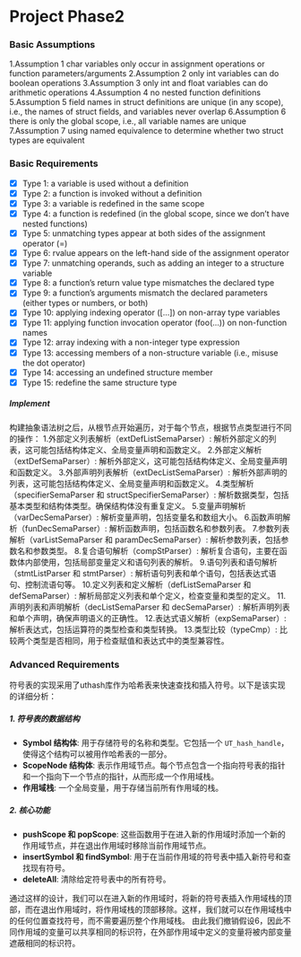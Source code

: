 # Project Phase2
### Basic Assumptions
1.Assumption 1 char variables only occur in assignment operations or function parameters/arguments
2.Assumption 2 only int variables can do boolean operations
3.Assumption 3 only int and float variables can do arithmetic operations
4.Assumption 4 no nested function definitions
5.Assumption 5 field names in struct definitions are unique (in any scope), i.e., the
names of struct fields, and variables never overlap
6.Assumption 6 there is only the global scope, i.e., all variable names are unique
7.Assumption 7 using named equivalence to determine whether two struct types are
equivalent
### Basic Requirements
- [x] Type 1: a variable is used without a definition
- [x] Type 2: a function is invoked without a definition
- [x] Type 3: a variable is redefined in the same scope
- [x] Type 4: a function is redefined (in the global scope, since we don’t have nested functions)
- [x] Type 5: unmatching types appear at both sides of the assignment operator (=)
- [x] Type 6: rvalue appears on the left-hand side of the assignment operator
- [x] Type 7: unmatching operands, such as adding an integer to a structure variable
- [x] Type 8: a function’s return value type mismatches the declared type
- [x] Type 9: a function’s arguments mismatch the declared parameters (either types or numbers, or both)
- [x] Type 10: applying indexing operator ([...]) on non-array type variables
- [x] Type 11: applying function invocation operator (foo(...)) on non-function names
- [x] Type 12: array indexing with a non-integer type expression
- [x] Type 13: accessing members of a non-structure variable (i.e., misuse the dot operator)
- [x] Type 14: accessing an undefined structure member
- [x] Type 15: redefine the same structure type
##### Implement
构建抽象语法树之后，从根节点开始遍历，对于每个节点，根据节点类型进行不同的操作：
1.外部定义列表解析（extDefListSemaParser）: 解析外部定义的列表，这可能包括结构体定义、全局变量声明和函数定义。
2.外部定义解析（extDefSemaParser）: 解析外部定义，这可能包括结构体定义、全局变量声明和函数定义。
3.外部声明列表解析（extDecListSemaParser）: 解析外部声明的列表，这可能包括结构体定义、全局变量声明和函数定义。
4.类型解析（specifierSemaParser 和 structSpecifierSemaParser）: 解析数据类型，包括基本类型和结构体类型。确保结构体没有重复定义。
5.变量声明解析（varDecSemaParser）: 解析变量声明，包括变量名和数组大小。
6.函数声明解析（funDecSemaParser）: 解析函数声明，包括函数名和参数列表。
7.参数列表解析（varListSemaParser 和 paramDecSemaParser）: 解析参数列表，包括参数名和参数类型。
8.复合语句解析（compStParser）: 解析复合语句，主要在函数体内部使用，包括局部变量定义和语句列表的解析。
9.语句列表和语句解析（stmtListParser 和 stmtParser）: 解析语句列表和单个语句，包括表达式语句、控制流语句等。
10.定义列表和定义解析（defListSemaParser 和 defSemaParser）: 解析局部定义列表和单个定义，检查变量和类型的定义。
11.声明列表和声明解析（decListSemaParser 和 decSemaParser）: 解析声明列表和单个声明，确保声明语义的正确性。
12.表达式语义解析（expSemaParser）: 解析表达式，包括运算符的类型检查和类型转换。
13.类型比较（typeCmp）: 比较两个类型是否相同，用于检查赋值和表达式中的类型兼容性。



### Advanced Requirements
符号表的实现采用了uthash库作为哈希表来快速查找和插入符号。以下是该实现的详细分析：

##### 1. 符号表的数据结构

* **Symbol 结构体**: 用于存储符号的名称和类型。它包括一个 `UT_hash_handle`，使得这个结构可以被用作哈希表的一部分。
* **ScopeNode 结构体**: 表示作用域节点。每个节点包含一个指向符号表的指针和一个指向下一个节点的指针，从而形成一个作用域栈。
* **作用域栈**: 一个全局变量，用于存储当前所有作用域的栈。

##### 2. 核心功能

* **pushScope 和 popScope**: 这些函数用于在进入新的作用域时添加一个新的作用域节点，并在退出作用域时移除当前作用域节点。
* **insertSymbol 和 findSymbol**: 用于在当前作用域的符号表中插入新符号和查找现有符号。
* **deleteAll**: 清除给定符号表中的所有符号。

通过这样的设计，我们可以在进入新的作用域时，将新的符号表插入作用域栈的顶部，而在退出作用域时，将作用域栈的顶部移除。这样，我们就可以在作用域栈中的任何位置查找符号，而不需要遍历整个作用域栈。
由此我们撤销假设6，因此不同作用域的变量可以共享相同的标识符，在外部作用域中定义的变量将被内部变量遮蔽相同的标识符。